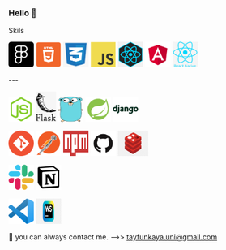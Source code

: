 ### Hello 👋

Skils
<p float="left">
  <img src="https://github.com/TAYFUN-KAYA/Tayfun-Kaya/blob/main/fig2.png" width="50" height="50" />
  <img src="https://github.com/TAYFUN-KAYA/Tayfun-Kaya/blob/main/html.png" width="50" height="50" />
  <img src="https://github.com/TAYFUN-KAYA/Tayfun-Kaya/blob/main/css.png" width="50" height="50" />
  <img src="https://github.com/TAYFUN-KAYA/Tayfun-Kaya/blob/main/js.png" width="50" height="50" />
  <img src="https://github.com/TAYFUN-KAYA/Tayfun-Kaya/blob/main/react.png" width="50" height="50" />
 <img src="https://github.com/TAYFUN-KAYA/Tayfun-Kaya/blob/main/angular.svg.png" width="50" height="50" />
  <img src="https://github.com/TAYFUN-KAYA/Tayfun-Kaya/blob/main/reactnative.png" width="50" height="50" />
</p>
---
<p float="left">
  <img src="https://github.com/TAYFUN-KAYA/Tayfun-Kaya/blob/main/node.webp" width="50" height="50" />
  <img src="https://github.com/TAYFUN-KAYA/Tayfun-Kaya/blob/main/flask.png" width="40" height="60" />
  <img src="https://github.com/TAYFUN-KAYA/Tayfun-Kaya/blob/main/go.png" width="50" height="50" />
  <img src="https://github.com/TAYFUN-KAYA/Tayfun-Kaya/blob/main/spring.png" width="50" height="50" />
  <img src="https://github.com/TAYFUN-KAYA/Tayfun-Kaya/blob/main/django.webp" width="50" height="50" />
</p>

<p float="left">
  <img src="https://github.com/TAYFUN-KAYA/Tayfun-Kaya/blob/main/git.png" width="50" height="50" />
  <img src="https://github.com/TAYFUN-KAYA/Tayfun-Kaya/blob/main/postman.png" width="50" height="50" />
  <img src="https://github.com/TAYFUN-KAYA/Tayfun-Kaya/blob/main/npm.svg.png" width="50" height="50" />
  <img src="https://github.com/TAYFUN-KAYA/Tayfun-Kaya/blob/main/github.png" width="50" height="50" />
  <img src="https://github.com/TAYFUN-KAYA/Tayfun-Kaya/blob/main/redis.png" width="60" height="50" />
</p>

<p float="left">
  <img src="https://github.com/TAYFUN-KAYA/Tayfun-Kaya/blob/main/slack.svg.png" width="50" height="50" />
  <img src="https://github.com/TAYFUN-KAYA/Tayfun-Kaya/blob/main/notion.png" width="50" height="50" />
</p>

<p float="left">
  <img src="https://github.com/TAYFUN-KAYA/Tayfun-Kaya/blob/main/vs.svg.png" width="50" height="50" />
  <img src="https://github.com/TAYFUN-KAYA/Tayfun-Kaya/blob/main/webstrom.png" width="50" height="50" />
</p>

💬 you can always contact me. -->> tayfunkaya.uni@gmail.com 

